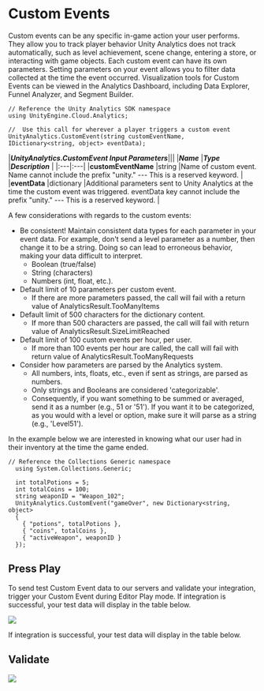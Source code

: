 Custom Events
=============

Custom events can be any specific in-game action your user performs. They allow you to track player behavior Unity Analytics does not track automatically, such as level achievement, scene change, entering a store, or interacting with game objects. Each custom event can have its own parameters. Setting parameters on your event allows you to filter data collected at the time the event occurred. Visualization tools for Custom Events can be viewed in the Analytics Dashboard, including Data Explorer, Funnel Analyzer, and Segment Builder.

````
// Reference the Unity Analytics SDK namespace
using UnityEngine.Cloud.Analytics;

//  Use this call for wherever a player triggers a custom event
UnityAnalytics.CustomEvent(string customEventName,
IDictionary<string, object> eventData);
````

|**_UnityAnalytics.CustomEvent Input Parameters_**|||
|**_Name_** |**_Type_** |**_Description_** |
|:---|:---|
|__customEventName__ |string |Name of custom event. Name cannot include the prefix "unity." --- This is a reserved keyword. |
|__eventData__ |dictionary |Additional parameters sent to Unity Analytics at the time the custom event was triggered. eventData key cannot include the prefix "unity." --- This is a reserved keyword. |

A few considerations with regards to the custom events:

* Be consistent! Maintain consistent data types for each parameter in your event data. For example, don't send a level parameter as a number, then change it to be a string. Doing so can lead to erroneous behavior, making your data difficult to interpret.
    * Boolean (true/false)
    * String (characters)
    * Numbers (int, float, etc.).
* Default limit of 10 parameters per custom event.
    * If there are more parameters passed, the call will fail with a return value of AnalyticsResult.TooManyItems
* Default limit of 500 characters for the dictionary content.  
    * If more than 500 characters are passed, the call will fail with return value of AnalyticsResult.SizeLimitReached
* Default limit of 100 custom events per hour, per user.
    * If more than 100 events per hour are called, the call will fail with return value of AnalyticsResult.TooManyRequests
* Consider how parameters are parsed by the Analytics system.
    * All numbers, ints, floats, etc., even if sent as strings, are parsed as numbers.
    * Only strings and Booleans are considered 'categorizable'.
    * Consequently, if you want something to be summed or averaged, send it as a number (e.g., 51 or '51'). If you want it to be categorized, as you would with a level or option, make sure it will parse as a string (e.g., 'Level51').

In the example below we are interested in knowing what our user had in their inventory at the time the game ended.


````
// Reference the Collections Generic namespace
  using System.Collections.Generic;

  int totalPotions = 5;
  int totalCoins = 100;
  string weaponID = "Weapon_102";
  UnityAnalytics.CustomEvent("gameOver", new Dictionary<string, object>
  {
    { "potions", totalPotions },
    { "coins", totalCoins },
    { "activeWeapon", weaponID }
  });
````

Press Play 
----------
To send test Custom Event data to our servers and validate your integration, trigger your Custom Event during Editor Play mode. If integration is successful, your test data will display in the table below.

![](../uploads/Main/AnalyticsPlayGame.gif)

If integration is successful, your test data will display in the table below.

Validate
--------
![](../uploads/Main/AnalyticsValidate.png)
